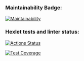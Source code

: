 ### Maintainability Badge:
[![Maintainability](https://api.codeclimate.com/v1/badges/6653e9f6ee2c94bdc6f3/maintainability)](https://codeclimate.com/github/Ulia388/python-project-49/maintainability)

### Hexlet tests and linter status:
[![Actions Status](https://github.com/Ulia388/python-project-49/actions/workflows/hexlet-check.yml/badge.svg)](https://github.com/Ulia388/python-project-49/actions)

[![Test Coverage](https://api.codeclimate.com/v1/badges/6653e9f6ee2c94bdc6f3/test_coverage)](https://codeclimate.com/github/Ulia388/python-project-49/test_coverage)

<script src="https://asciinema.org/a/EndHokjAJxSoz5gR59pJwkqGD.js" id="asciicast-EndHokjAJxSoz5gR59pJwkqGD" async="true"></script>